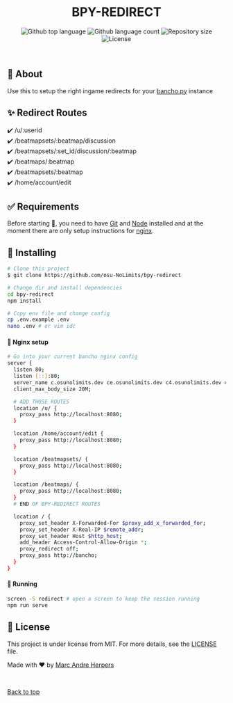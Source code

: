 

<h1 align="center">BPY-REDIRECT</h1>

<p align="center">
  <img alt="Github top language" src="https://img.shields.io/github/languages/top/osu-NoLimits/bpy-redirect?color=56BEB8">

  <img alt="Github language count" src="https://img.shields.io/github/languages/count/osu-NoLimits/bpy-redirect?color=56BEB8">

  <img alt="Repository size" src="https://img.shields.io/github/repo-size/osu-NoLimits/bpy-redirect?color=56BEB8">

  <img alt="License" src="https://img.shields.io/github/license/osu-NoLimits/bpy-redirect?color=56BEB8">
</p>




<br>

## :dart: About ##

Use this to setup the right ingame redirects for your <a href="https://github.com/osuAkatsuki/bancho.py">bancho.py</a> instance
## :sparkles: Redirect Routes ##

:heavy_check_mark: /u/:userid\
:heavy_check_mark: /beatmapsets/:beatmap/discussion\
:heavy_check_mark: /beatmapsets/:set_id/discussion/:beatmap\
:heavy_check_mark: /beatmaps/:beatmap\
:heavy_check_mark: /beatmapsets/:beatmap\
:heavy_check_mark: /home/account/edit


## :white_check_mark: Requirements ##

Before starting :checkered_flag:, you need to have [Git](https://git-scm.com) and [Node](https://nodejs.org/en/) installed and at the moment there are only setup instructions for [nginx](https://nginx.org/en/).

## :checkered_flag: Installing ##

```bash
# Clone this project
$ git clone https://github.com/osu-NoLimits/bpy-redirect

# Change dir and install dependencies
cd bpy-redirect
npm install

# Copy env file and change config
cp .env.example .env
nano .env # or vim idc
```

#### :memo: Nginx setup

```bash
# Go into your current bancho nginx config
server {
  listen 80;
  listen [::]:80;
  server_name c.osunolimits.dev ce.osunolimits.dev c4.osunolimits.dev osu.osunolimits.dev b.osunolimits.dev api.osunolimits.dev;
  client_max_body_size 20M;

  # ADD THOSE ROUTES
  location /u/ {
    proxy_pass http://localhost:8080;
  }

  location /home/account/edit {
    proxy_pass http://localhost:8080;
  }

  location /beatmapsets/ {
    proxy_pass http://localhost:8080;
  }

  location /beatmaps/ {
    proxy_pass http://localhost:8080;
  }
  # END OF BPY-REDIRECT ROUTES

  location / {
    proxy_set_header X-Forwarded-For $proxy_add_x_forwarded_for;
    proxy_set_header X-Real-IP $remote_addr;
    proxy_set_header Host $http_host;
    add_header Access-Control-Allow-Origin *;
    proxy_redirect off;
    proxy_pass http://bancho;
  }
}
```

#### :memo: Running
```bash
screen -S redirect # open a screen to keep the session running
npm run serve
```

## :memo: License ##

This project is under license from MIT. For more details, see the [LICENSE](LICENSE.md) file.


Made with :heart: by <a href="https://github.com/osu-NoLimits" target="_blank">Marc Andre Herpers</a>

&#xa0;

<a href="#top">Back to top</a>
